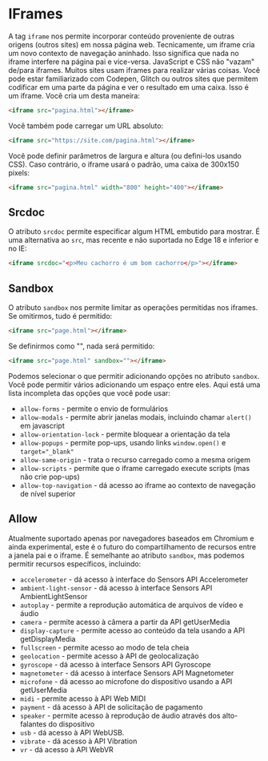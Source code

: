 # IFrames

A tag `iframe` nos permite incorporar conteúdo proveniente de outras origens (outros sites) em nossa página web.
Tecnicamente, um iframe cria um novo contexto de navegação aninhado. Isso significa que nada no iframe interfere na página pai e vice-versa. JavaScript e CSS não "vazam" de/para iframes.
Muitos sites usam iframes para realizar várias coisas. Você pode estar familiarizado com Codepen, Glitch ou outros sites que permitem codificar em uma parte da página e ver o resultado em uma caixa. Isso é um iframe.
Você cria um desta maneira:

```html
<iframe src="pagina.html"></iframe>
```

Você também pode carregar um URL absoluto:

```html
<iframe src="https://site.com/pagina.html"></iframe>
```

Você pode definir parâmetros de largura e altura (ou defini-los usando CSS). Caso contrário, o iframe usará o padrão, uma caixa de 300x150 pixels:

```html
<iframe src="pagina.html" width="800" height="400"></iframe>
```

## Srcdoc

O atributo `srcdoc` permite especificar algum HTML embutido para mostrar. É uma alternativa ao `src`, mas recente e não suportada no Edge 18 e inferior e no IE:

```html
<iframe srcdoc="<p>Meu cachorro é um bom cachorro</p>"></iframe>
```

## Sandbox

O atributo `sandbox` nos permite limitar as operações permitidas nos iframes.
Se omitirmos, tudo é permitido:

```html
<iframe src="page.html"></iframe>
```

Se definirmos como "", nada será permitido:

```html
<iframe src="page.html" sandbox=""></iframe>
```

Podemos selecionar o que permitir adicionando opções no atributo `sandbox`. Você pode permitir vários adicionando um espaço entre eles. Aqui está uma lista incompleta das opções que você pode usar:

- `allow-forms` - permite o envio de formulários
- `allow-modals` - permite abrir janelas modais, incluindo chamar `alert()` em javascript
- `allow-orientation-lock` - permite bloquear a orientação da tela
- `allow-popups` - permite pop-ups, usando links `window.open()` e `target="_blank"`
- `allow-same-origin` - trata o recurso carregado como a mesma origem
- `allow-scripts` - permite que o iframe carregado execute scripts (mas não crie pop-ups)
- `allow-top-navigation` - dá acesso ao iframe ao contexto de navegação de nível superior

## Allow

Atualmente suportado apenas por navegadores baseados em Chromium e ainda experimental, este é o futuro do compartilhamento de recursos entre a janela pai e o iframe.
É semelhante ao atributo `sandbox`, mas podemos permitir recursos específicos, incluindo:

- `accelerometer` - dá acesso à interface do Sensors API Accelerometer
- `ambient-light-sensor` - dá acesso à interface Sensors API AmbientLightSensor
- `autoplay` - permite a reprodução automática de arquivos de vídeo e áudio
- `camera` - permite acesso à câmera a partir da API getUserMedia
- `display-capture` - permite acesso ao conteúdo da tela usando a API getDisplayMedia
- `fullscreen` - permite acesso ao modo de tela cheia
- `geolocation` - permite acesso à API de geolocalização
- `gyroscope` - dá acesso à interface Sensors API Gyroscope
- `magnetometer` - dá acesso à interface Sensors API Magnetometer
- `microfone` - dá acesso ao microfone do dispositivo usando a API getUserMedia
- `midi` - permite acesso à API Web MIDI
- `payment` - dá acesso à API de solicitação de pagamento
- `speaker` - permite acesso à reprodução de áudio através dos alto-falantes do dispositivo
- `usb` - dá acesso à API WebUSB.
- `vibrate` - dá acesso à API Vibration
- `vr` - dá acesso à API WebVR
